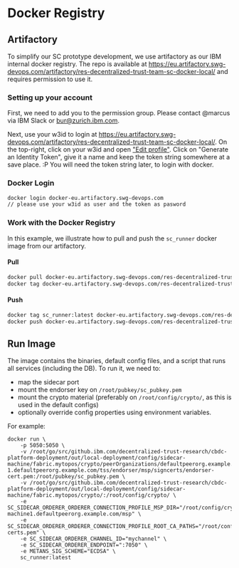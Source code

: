 # Docker Registry 

## Artifactory

To simplify our SC prototype development, we use artifactory as our IBM internal docker registry.
The repo is available at https://eu.artifactory.swg-devops.com/artifactory/res-decentralized-trust-team-sc-docker-local/ and requires permission to use it.

### Setting up your account

First, we need to add you to the permission group.
Please contact @marcus via IBM Slack or [bur@zurich.ibm.com](bur@zurich.ibm.com).

Next, use your w3id to login at https://eu.artifactory.swg-devops.com/artifactory/res-decentralized-trust-team-sc-docker-local/.
On the top-right, click on your w3id and open ["Edit profile"](https://eu.artifactory.swg-devops.com/ui/admin/artifactory/user_profile).
Click on "Generate an Identity Token", give it a name and keep the token string somewhere at a save place. :P
You will need the token string later, to login with docker.


### Docker Login

```bash
docker login docker-eu.artifactory.swg-devops.com
// please use your w3id as user and the token as pasword
```

### Work with the Docker Registry

In this example, we illustrate how to pull and push the `sc_runner` docker image from our artifactory.

#### Pull
```bash
docker pull docker-eu.artifactory.swg-devops.com/res-decentralized-trust-team-sc-docker-local/sc_runner:latest
docker tag docker-eu.artifactory.swg-devops.com/res-decentralized-trust-team-sc-docker-local/sc_runner:latest sc_runner:latest
```

#### Push
```bash
docker tag sc_runner:latest docker-eu.artifactory.swg-devops.com/res-decentralized-trust-team-sc-docker-local/sc_runner:latest
docker push docker-eu.artifactory.swg-devops.com/res-decentralized-trust-team-sc-docker-local/sc_runner:latest
```

## Run Image
The image contains the binaries, default config files, and a script that runs all services (including the DB). To run it, we need to:
* map the sidecar port
* mount the endorser key on `/root/pubkey/sc_pubkey.pem`
* mount the crypto material (preferably on `/root/config/crypto/`, as this is used in the default configs)
* optionally override config properties using environment variables.

For example:
```shell
docker run \
    -p 5050:5050 \
    -v /root/go/src/github.ibm.com/decentralized-trust-research/cbdc-platform-deployment/out/local-deployment/config/sidecar-machine/fabric.mytopos/crypto/peerOrganizations/defaultpeerorg.example.com/peers/endorser-1.defaultpeerorg.example.com/tss/endorser/msp/signcerts/endorser-cert.pem:/root/pubkey/sc_pubkey.pem \
    -v /root/go/src/github.ibm.com/decentralized-trust-research/cbdc-platform-deployment/out/local-deployment/config/sidecar-machine/fabric.mytopos/crypto/:/root/config/crypto/ \
    -e SC_SIDECAR_ORDERER_ORDERER_CONNECTION_PROFILE_MSP_DIR="/root/config/crypto/peerOrganizations/defaultpeerorg.example.com/peers/peerservice-machine1.defaultpeerorg.example.com/msp" \
    -e SC_SIDECAR_ORDERER_ORDERER_CONNECTION_PROFILE_ROOT_CA_PATHS="/root/config/crypto/ca-certs.pem" \
    -e SC_SIDECAR_ORDERER_CHANNEL_ID="mychannel" \
    -e SC_SIDECAR_ORDERER_ENDPOINT=":7050" \
    -e METANS_SIG_SCHEME="ECDSA" \
    sc_runner:latest
```
